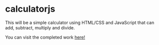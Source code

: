 # calculatorjs

This will be a simple calculator using HTML/CSS and JavaScript that can add, subtract, multiply and divide.

You can visit the completed work <a href="https://jxcksonli.github.io/calculatorjs/"> here! </a>